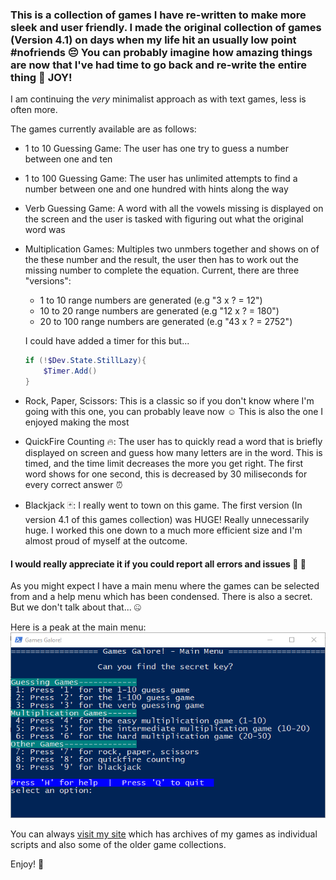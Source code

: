 ### This is a collection of games I have re-written to make more sleek and user friendly. I made the original collection of games (Version 4.1) on days when my life hit an usually low point #nofriends 😔 You can probably imagine how amazing things are now that I've had time to go back and re-write the entire thing 🤔 JOY!

I am continuing the *very* minimalist approach as with text games, less is often more.

The games currently available are as follows:

 - 1 to 10 Guessing Game: The user has one try to guess a number between one and ten
 - 1 to 100 Guessing Game: The user has unlimited attempts to find a number between one and one hundred with hints along the way
 - Verb Guessing Game: A word with all the vowels missing is displayed on the screen and the user is tasked with figuring out what the original word was
 - Multiplication Games: Multiples two unmbers together and shows on of the these number and the result, the user then has to work out the missing number to complete the equation. Current, there are three "versions":
     - 1 to 10 range numbers are generated (e.g "3 x ? = 12")
     - 10 to 20 range numbers are generated (e.g "12 x ? = 180")
     - 20 to 100 range numbers are generated (e.g "43 x ? = 2752")
     
     I could have added a timer for this but... 
     ```powershell
     if (!$Dev.State.StillLazy){
         $Timer.Add()
     }
     ```
 - Rock, Paper, Scissors: This is a classic so if you don't know where I'm going with this one, you can probably leave now ☺️ This is also the one I enjoyed making the most
     
 - QuickFire Counting 🔥: The user has to quickly read a word that is briefly displayed on screen and guess how many letters are in the word. This is timed, and the time limit decreases the more you get right. The first word shows for one second, this is decreased by 30 miliseconds for every correct answer ⏰
 
 - Blackjack 🃏: I really went to town on this game. The first version (In version 4.1 of this games collection) was HUGE! Really unnecessarily huge. I worked this one down to a much more efficient size and I'm almost proud of myself at the outcome.


#### I would really appreciate it if you could report all errors and issues 🚫 🧯

As you might expect I have a main menu where the games can be selected from  and a help menu which has been condensed. There is also a secret. But we don't talk about that... 🤐

Here is a peak at the main menu:
![alt text](https://github.com/IT-Delinquent/Games_In_PowerShell/blob/master/Games_v5_MainMenu.png)

You can always [visit my site](https://mharwood.uk) which has archives of my games as individual scripts and also some of the older game collections.

Enjoy! 🎉
